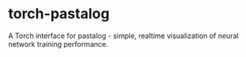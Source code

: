 # torch-pastalog
A Torch interface for pastalog - simple, realtime visualization of neural network training performance.
